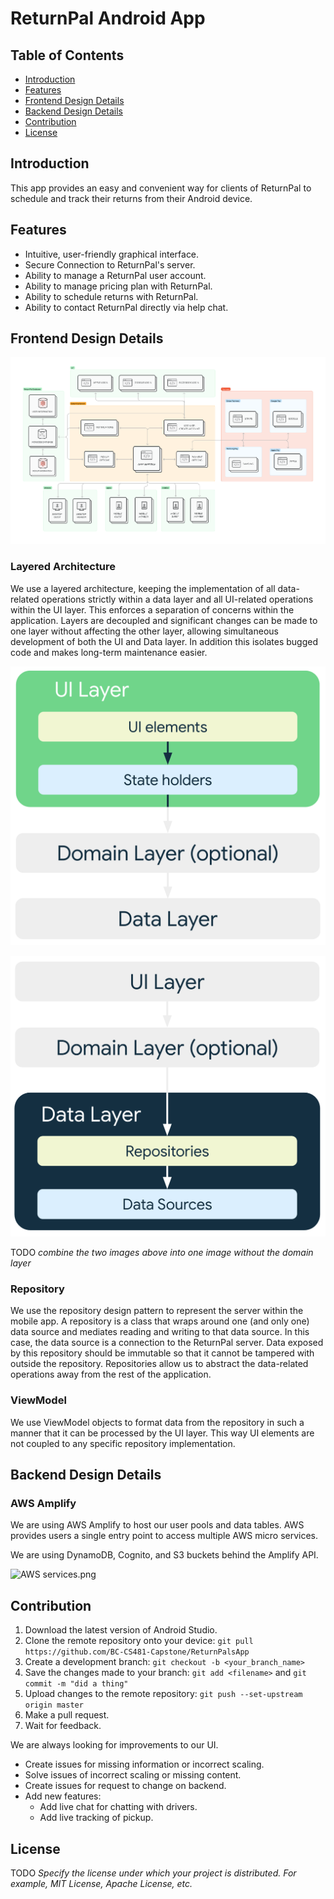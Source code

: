# ReturnPal Android App

## Table of Contents
- [Introduction](#introduction)
- [Features](#features)
- [Frontend Design Details](#frontend-design-details)
- [Backend Design Details](#backend-design-details)
- [Contribution](#contribution)
- [License](#license)

## Introduction

This app provides an easy and convenient way for clients of ReturnPal to schedule and track their returns from their Android device.

## Features

- Intuitive, user-friendly graphical interface.
- Secure Connection to ReturnPal's server.
- Ability to manage a ReturnPal user account.
- Ability to manage pricing plan with ReturnPal.
- Ability to schedule returns with ReturnPal.
- Ability to contact ReturnPal directly via help chat.

## Frontend Design Details

![image](/assets/images/architecture.png)

### Layered Architecture

We use a layered architecture, keeping the implementation of all data-related operations strictly within a data layer and all UI-related operations within the UI layer. This enforces a separation of concerns within the application. Layers are decoupled and significant changes can be made to one layer without affecting the other layer, allowing simultaneous development of both the UI and Data layer. In addition this isolates bugged code and makes long-term maintenance easier.

![image](/assets/images/mad-arch-overview-ui.png)

![image](/assets/images/mad-arch-overview-data.png)

TODO *combine the two images above into one image without the domain layer* 

### Repository

We use the repository design pattern to represent the server within the mobile app. A repository is a class that wraps around one (and only one) data source and mediates reading and writing to that data source. In this case, the data source is a connection to the ReturnPal server. Data exposed by this repository should be immutable so that it cannot be tampered with outside the repository. Repositories allow us to abstract the data-related operations away from the rest of the application.

### ViewModel

We use ViewModel objects to format data from the repository in such a manner that it can be processed by the UI layer. This way UI elements are not coupled to any specific repository implementation.

## Backend Design Details

### AWS Amplify

We are using AWS Amplify to host our user pools and data tables. AWS provides users a single entry point to access multiple AWS micro services.

We are using DynamoDB, Cognito, and S3 buckets behind the Amplify API. 

![AWS services.png](assets%2Fimages%2FAWS%20services.png)

## Contribution

1. Download the latest version of Android Studio.
2. Clone the remote repository onto your device:  `git pull https://github.com/BC-CS481-Capstone/ReturnPalsApp`
3. Create a development branch:  `git checkout -b <your_branch_name>`
4. Save the changes made to your branch:  `git add <filename>` and `git commit -m "did a thing"`
5. Upload changes to the remote repository:  `git push --set-upstream origin master`
6. Make a pull request.
7. Wait for feedback.

We are always looking for improvements to our UI.
 * Create issues for missing information or incorrect scaling.
 * Solve issues of incorrect scaling or missing content.
 * Create issues for request to change on backend.
 * Add new features:
   * Add live chat for chatting with drivers.
   * Add live tracking of pickup.

## License
TODO *Specify the license under which your project is distributed. For example, MIT License, Apache License, etc.*
